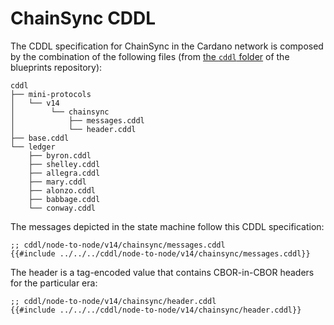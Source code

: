 # ChainSync CDDL

The CDDL specification for ChainSync in the Cardano network is
composed by the combination of the following files (from [the `cddl`
folder](https://github.com/cardano-scaling/cardano-blueprint/tree/main/src/api/cddl)
of the blueprints repository):

```
cddl
├── mini-protocols
│   └── v14
│        └── chainsync
│            ├── messages.cddl
│            └── header.cddl
├── base.cddl
└── ledger
    ├── byron.cddl
    ├── shelley.cddl
    ├── allegra.cddl
    ├── mary.cddl
    ├── alonzo.cddl
    ├── babbage.cddl
    └── conway.cddl
```

The messages depicted in the state machine follow this CDDL specification:

```cddl
;; cddl/node-to-node/v14/chainsync/messages.cddl
{{#include ../../../cddl/node-to-node/v14/chainsync/messages.cddl}}
```

The header is a tag-encoded value that contains CBOR-in-CBOR headers
for the particular era:

```cddl
;; cddl/node-to-node/v14/chainsync/header.cddl
{{#include ../../../cddl/node-to-node/v14/chainsync/header.cddl}}
```
